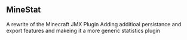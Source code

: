 ## MineStat ## 

A rewrite of the Minecraft JMX Plugin Adding additioal persistance and export features and makeing it a more generic statistics plugin 

